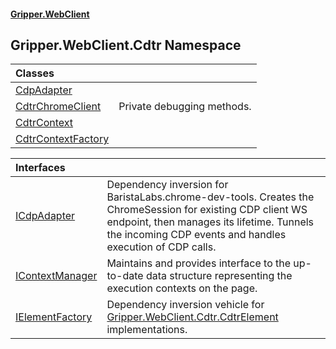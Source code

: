#### [Gripper.WebClient](index 'index')
## Gripper.WebClient.Cdtr Namespace

| Classes | |
| :--- | :--- |
| [CdpAdapter](Gripper_WebClient_Cdtr_CdpAdapter 'Gripper.WebClient.Cdtr.CdpAdapter') |  |
| [CdtrChromeClient](Gripper_WebClient_Cdtr_CdtrChromeClient 'Gripper.WebClient.Cdtr.CdtrChromeClient') | Private debugging methods.<br/> |
| [CdtrContext](Gripper_WebClient_Cdtr_CdtrContext 'Gripper.WebClient.Cdtr.CdtrContext') |  |
| [CdtrContextFactory](Gripper_WebClient_Cdtr_CdtrContextFactory 'Gripper.WebClient.Cdtr.CdtrContextFactory') |  |

| Interfaces | |
| :--- | :--- |
| [ICdpAdapter](Gripper_WebClient_Cdtr_ICdpAdapter 'Gripper.WebClient.Cdtr.ICdpAdapter') | Dependency inversion for BaristaLabs.chrome-dev-tools. Creates the ChromeSession for existing CDP client WS endpoint, then manages its lifetime. Tunnels the incoming CDP events and handles execution of CDP calls. <br/> |
| [IContextManager](Gripper_WebClient_Cdtr_IContextManager 'Gripper.WebClient.Cdtr.IContextManager') | Maintains and provides interface to the up-to-date data structure representing the execution contexts on the page.<br/> |
| [IElementFactory](Gripper_WebClient_Cdtr_IElementFactory 'Gripper.WebClient.Cdtr.IElementFactory') | Dependency inversion vehicle for [Gripper.WebClient.Cdtr.CdtrElement](https://docs.microsoft.com/en-us/dotnet/api/Gripper.WebClient.Cdtr.CdtrElement 'Gripper.WebClient.Cdtr.CdtrElement') implementations.<br/> |
